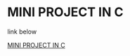# MINI PROJECT IN C

link below

[MINI PROJECT IN C](https://www.youtube.com/watch?v=gSitgqAJn_I&list=PL_rcwK265X9egWCUbZs1iBRnSbHR0jCF3)
